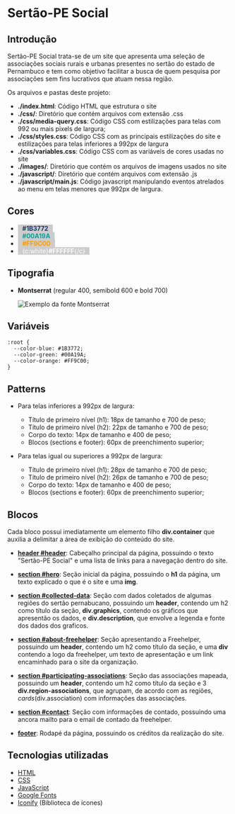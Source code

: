 # Sertão-PE Social
## Introdução
Sertão-PE Social trata-se de um site que apresenta uma seleção de associações sociais rurais e urbanas presentes no sertão do estado de Pernambuco e tem como objetivo facilitar a busca de quem pesquisa por associações sem fins lucrativos que atuam nessa região.

Os arquivos e pastas deste projeto:
* __./index.html__: Código HTML que estrutura o site
* __./css/__: Diretório que contém arquivos com extensão .css
* __./css/media-query.css__: Código CSS com estilizações para telas com 992 ou mais pixels de largura; 
* __./css/styles.css__: Código CSS com as principais estilizações do site e estilizações para telas inferiores a 992px de largura
* __./css/variables.css__: Código CSS com as variáveis de cores usadas no site
* __./images/__: Diretório que contém os arquivos de imagens usados no site
* __./javascript/__: Diretório que contém arquivos com extensão .js
* __./javascript/main.js__: Código javascript manipulando eventos atrelados ao menu em telas menores que 992px de largura.

## Cores

* <span style="color:#1B3772; background-color:#ccc; padding: 0 10px;">**#1B3772**</span>
* <span style="color:#00A19A; background-color:#ccc; padding: 0 10px;">**#00A19A**</span>
* <span style="color:#FF9C00; background-color:#ccc; padding: 0 10px;">**#FF9C00**</span>
* <span style="color:#FFFFFF; background-color:#ccc; padding: 0 10px;">{c:white}**#FFFFFF**{/c}</span>

## Tipografia
* **Montserrat** (regular 400, semibold 600 e bold 700)

  ![Exemplo da fonte Montserrat](https://www.fontmirror.com/app_public/files/t/1/featured_image/2020/01/featured_1597.jpg)

## Variáveis
```
:root {
  --color-blue: #1B3772;
  --color-green: #00A19A;
  --color-orange: #FF9C00;
}
```
## Patterns
* Para telas inferiores a 992px de largura:
  * Título de primeiro nível (h1): 18px de tamanho e 700 de peso;
  * Título de primeiro nível (h2): 22px de tamanho e 700 de peso;
  * Corpo do texto: 14px de tamanho e 400 de peso;
  * Blocos (sections e footer): 60px de preenchimento superior;

* Para telas igual ou superiores a 992px de largura:
  * Título de primeiro nível (h1): 28px de tamanho e 700 de peso;
  * Título de primeiro nível (h2): 26px de tamanho e 700 de peso;
  * Corpo do texto: 14px de tamanho e 400 de peso;
  * Blocos (sections e footer): 60px de preenchimento superior;

## Blocos
Cada bloco possui imediatamente um elemento filho **div.container** que auxilia a delimitar a área de exibição do conteúdo do site.

* <span style="text-decoration:underline;">**header #header**</span>: Cabeçalho principal da página, possuindo o texto "Sertão-PE Social" e uma lista de links para a navegação dentro do site.

* <span style="text-decoration:underline;">**section #hero**</span>: Seção inicial da página, possuindo o **h1** da página,  um texto explicado o que é o site e uma **img**. 

* <span style="text-decoration:underline;">**section #collected-data**</span>: Seção com dados coletados de algumas regiões do sertão pernabucano, possuindo um **header**, contendo um h2 como título da seção, **div.graphics**, contendo os gráficos que apresentão os dados, e **div.description**, que envolve a legenda e fonte dos dados dos graficos. 

* <span style="text-decoration:underline;">**section #about-freehelper**</span>: Seção apresentando a Freehelper, possuindo um **header**, contendo um h2 como título da seção, e uma **div** contendo a logo da freehelper, um texto de apresentação e um link encaminhado para o site da organização.

* <span style="text-decoration:underline;">**section #participating-associations**</span>: Seção das associações mapeada, possuindo um **header**, contendo um h2 como título da seção e 3 **div.region-associations**, que agrupam, de acordo com as regiões, *cards*(div.association) com informações das associações.

* <span style="text-decoration:underline;">**section #contact**</span>: Seção com informações de contado, possuindo uma ancora mailto para o email de contado da freehelper.

* <span style="text-decoration:underline;">**footer**</span>: Rodapé da página, possuindo os créditos da realização do site.


## Tecnologias utilizadas
- [HTML](https://developer.mozilla.org/en-US/docs/Web/HTML)
- [CSS](https://developer.mozilla.org/en-US/docs/Web/CSS)
- [JavaScript](https://developer.mozilla.org/en-US/docs/Web/JavaScript)
- [Google Fonts](https://fonts.google.com/)
- [Iconify](https://docs.iconify.design/) (Biblioteca de ícones)
